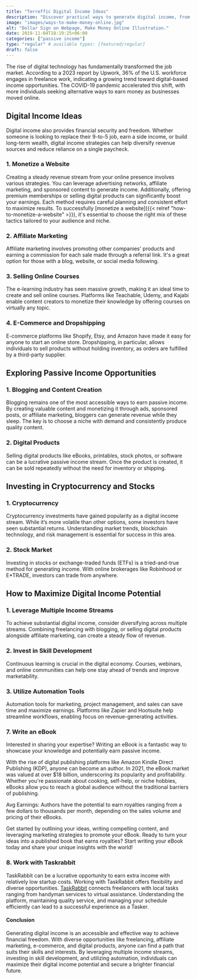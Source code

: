 ```yaml
---
title: "Terreffic Digital Income Ideas"
description: "Discover practical ways to generate digital income, from freelancing to passive income streams, with helpful strategies to get started and succeed online."
image: "images/ways-to-make-money-online.jpg"
alt: "Dollar Sign on Webpage, Make Money Online Illustration."
date: 2019-11-04T18:19:25+06:00
categories: ["passive income"]
type: "regular" # available types: [featured/regular]
draft: false
---
```


The rise of digital technology has fundamentally transformed the job market. According to a 2023 report by Upwork, 36% of the U.S. workforce engages in freelance work, indicating a growing trend toward digital-based income opportunities. The COVID-19 pandemic accelerated this shift, with more individuals seeking alternative ways to earn money as businesses moved online.

## Digital Income Ideas

Digital income also provides financial security and freedom. Whether someone is looking to replace their 9-to-5 job, earn a side income, or build long-term wealth, digital income strategies can help diversify revenue sources and reduce reliance on a single paycheck.

### 1. Monetize a Website

Creating a steady revenue stream from your online presence involves various strategies. You can leverage advertising networks, affiliate marketing, and sponsored content to generate income. Additionally, offering premium memberships or selling digital products can significantly boost your earnings. Each method requires careful planning and consistent effort to maximize results. To successfully [monetize a website]({{< relref "how-to-monetize-a-website" >}}), it's essential to choose the right mix of these tactics tailored to your audience and niche.

### 2. Affiliate Marketing

Affiliate marketing involves promoting other companies' products and earning a commission for each sale made through a referral link. It's a great option for those with a blog, website, or social media following.

### 3. Selling Online Courses

The e-learning industry has seen massive growth, making it an ideal time to create and sell online courses. Platforms like Teachable, Udemy, and Kajabi enable content creators to monetize their knowledge by offering courses on virtually any topic.

### 4. E-Commerce and Dropshipping

E-commerce platforms like Shopify, Etsy, and Amazon have made it easy for anyone to start an online store. Dropshipping, in particular, allows individuals to sell products without holding inventory, as orders are fulfilled by a third-party supplier.

## Exploring Passive Income Opportunities

### 1. Blogging and Content Creation

Blogging remains one of the most accessible ways to earn passive income. By creating valuable content and monetizing it through ads, sponsored posts, or affiliate marketing, bloggers can generate revenue while they sleep. The key is to choose a niche with demand and consistently produce quality content.

### 2. Digital Products

Selling digital products like eBooks, printables, stock photos, or software can be a lucrative passive income stream. Once the product is created, it can be sold repeatedly without the need for inventory or shipping.

## Investing in Cryptocurrency and Stocks

### 1. Cryptocurrency

Cryptocurrency investments have gained popularity as a digital income stream. While it’s more volatile than other options, some investors have seen substantial returns. Understanding market trends, blockchain technology, and risk management is essential for success in this area.

### 2. Stock Market

Investing in stocks or exchange-traded funds (ETFs) is a tried-and-true method for generating income. With online brokerages like Robinhood or E*TRADE, investors can trade from anywhere.

## How to Maximize Digital Income Potential

### 1. Leverage Multiple Income Streams

To achieve substantial digital income, consider diversifying across multiple streams. Combining freelancing with blogging, or selling digital products alongside affiliate marketing, can create a steady flow of revenue.

### 2. Invest in Skill Development

Continuous learning is crucial in the digital economy. Courses, webinars, and online communities can help one stay ahead of trends and improve marketability.

### 3. Utilize Automation Tools

Automation tools for marketing, project management, and sales can save time and maximize earnings. Platforms like Zapier and Hootsuite help streamline workflows, enabling focus on revenue-generating activities.

### 7. Write an eBook

Interested in sharing your expertise? Writing an eBook is a fantastic way to showcase your knowledge and potentially earn passive income.

With the rise of digital publishing platforms like Amazon Kindle Direct Publishing (KDP), anyone can become an author. In 2021, the eBook market was valued at over $18 billion, underscoring its popularity and profitability. Whether you're passionate about cooking, self-help, or niche hobbies, eBooks allow you to reach a global audience without the traditional barriers of publishing.

Avg Earnings: Authors have the potential to earn royalties ranging from a few dollars to thousands per month, depending on the sales volume and pricing of their eBooks.

Get started by outlining your ideas, writing compelling content, and leveraging marketing strategies to promote your eBook. Ready to turn your ideas into a published book that earns royalties? Start writing your eBook today and share your unique insights with the world!

### 8. Work with Taskrabbit

TaskRabbit can be a lucrative opportunity to earn extra income with relatively low startup costs. Working with TaskRabbit offers flexibility and diverse opportunities. [TaskRabbit](https://www.taskrabbit.com/) connects freelancers with local tasks ranging from handyman services to virtual assistance. Understanding the platform, maintaining quality service, and managing your schedule efficiently can lead to a successful experience as a Tasker.


#### Conclusion

Generating digital income is an accessible and effective way to achieve financial freedom. With diverse opportunities like freelancing, affiliate marketing, e-commerce, and digital products, anyone can find a path that suits their skills and interests. By leveraging multiple income streams, investing in skill development, and utilizing automation, individuals can maximize their digital income potential and secure a brighter financial future.